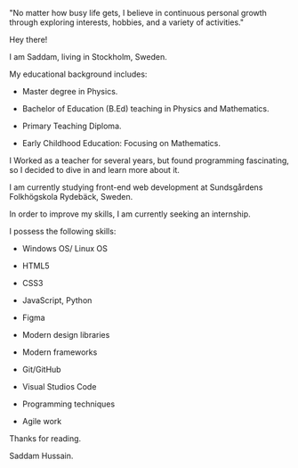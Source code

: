 "No matter how busy life gets, I believe in continuous personal growth through exploring interests, hobbies, and a variety of activities."

Hey there!

I am Saddam, living in Stockholm, Sweden. 

My educational background includes:

- Master degree in Physics.

- Bachelor of Education (B.Ed) teaching in Physics and Mathematics.

- Primary Teaching Diploma.

- Early Childhood Education: Focusing on Mathematics. 

I Worked as a teacher for several years, but found programming fascinating, so I decided to dive in and learn more about it.

I am currently studying front-end web development at Sundsgårdens Folkhögskola Rydebäck, Sweden.

In order to improve my skills, I am currently seeking an internship. 

I possess the following skills:

- Windows OS/ Linux OS

- HTML5

- CSS3

- JavaScript, Python

- Figma

- Modern design libraries

- Modern frameworks

- Git/GitHub

- Visual Studios Code

- Programming techniques

- Agile work



Thanks for reading.

Saddam Hussain.
